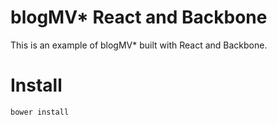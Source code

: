 blogMV* React and Backbone
================

This is an example of blogMV* built with React and Backbone.

Install
=======
```bower install```